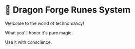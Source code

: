 # 🐉 Dragon Forge Runes System 

Welcome to the world of technomancy!

What you'll honor it's pure magic.

Use it with conscience.

